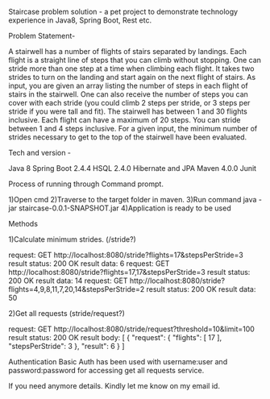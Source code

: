 Staircase problem solution - a pet project to demonstrate technology experience in Java8, Spring Boot, Rest etc.

Problem Statement- 

A stairwell has a number of flights of stairs separated by landings.
Each flight is a straight line of steps that you can climb without stopping.  One can
stride more than one step at a time when climbing each flight.
It takes two strides to turn on the landing and start again on the next flight of stairs.
As input, you are given an array listing the number of steps in each flight of stairs in the stairwell. One can also
receive the number of steps you can cover with each stride (you could climb 2 steps per stride, or 3 steps per
stride if you were tall and fit).
The stairwell has between 1 and 30 flights inclusive. Each flight can have a maximum of 20 steps. You can
stride between 1 and 4 steps inclusive.
For a given input, the minimum number of strides necessary to get to the top of the stairwell have been evaluated.

Tech and version - 

Java 8
Spring Boot 2.4.4
HSQL 2.4.0
Hibernate and JPA
Maven 4.0.0
Junit 

Process of running through Command prompt.

1)Open cmd
2)Traverse to the target folder in maven.
3)Run command java -jar staircase-0.0.1-SNAPSHOT.jar
4)Application is ready to be used

Methods

1)Calculate minimum strides. (/stride?)

request: GET http://localhost:8080/stride?flights=17&stepsPerStride=3
result status: 200 OK
result data: 6
request: GET http://localhost:8080/stride?flights=17,17&stepsPerStride=3
result status: 200 OK
result data: 14
request: GET http://localhost:8080/stride?flights=4,9,8,11,7,20,14&stepsPerStride=2
result status: 200 OK
result data: 50



2)Get all requests (stride/request?)

request: GET http://localhost:8080/stride/request?threshold=10&limit=100
result status: 200 OK
result body: [
{
"request": {
"flights": [
17
],
"stepsPerStride": 3
},
"result": 6
}
]

Authentication
Basic Auth has been used with username:user and password:password for accessing get all requests service.


If you need anymore details. Kindly let me know on my email id.




